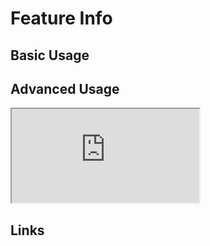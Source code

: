 # Feature Info

## Basic Usage


## Advanced Usage

<iframe
  id="iframe--core-maplibremap--style-change-config"
  title="Style Change Config"
  src="https://mapcomponents.github.io/react-map-components-maplibre/iframe.html?viewMode=story&amp;id=mapcomponents-mlwmsfeatureinfopopup--example-config"
  allowfullscreen=""
  loading="lazy"
  style={{ width: "100%", height: "500px", border: "0px none" }}
></iframe>

## Links